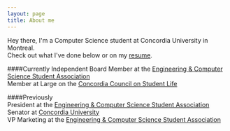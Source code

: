 ```yaml
---
layout: page
title: About me
---
```


Hey there, I'm a Computer Science student at Concordia University in Montreal.   
Check out what I've done below or on my [resume].

####Currently
Independent Board Member at the [Engineering & Computer Science Student Association][eca]  
Member at Large on the [Concordia Council on Student Life][ccsl]

####Previously  
President at the [Engineering & Computer Science Student Association][eca]  
Senator at [Concordia University][senate]  
VP Marketing at the [Engineering & Computer Science Student Association][eca]



[eca]: http://ecaconcordia.ca
[ccsl]: http://www.concordia.ca/students/beyond-the-classroom/ccsl.html
[senate]: http://www.concordia.ca/about/administration-governance/board-senate/senate.html
[resume]: https://drive.google.com/file/d/0B9lwJd0V0bqhUGJpQ0hYSGtacWs/view
